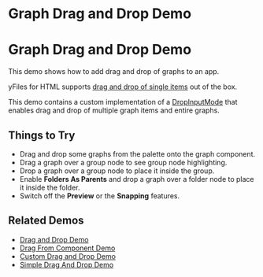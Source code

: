 <!--
 //////////////////////////////////////////////////////////////////////////////
 // @license
 // This file is part of yFiles for HTML 2.6.0.3.
 // Use is subject to license terms.
 //
 // Copyright (c) 2000-2024 by yWorks GmbH, Vor dem Kreuzberg 28,
 // 72070 Tuebingen, Germany. All rights reserved.
 //
 //////////////////////////////////////////////////////////////////////////////
-->
# Graph Drag and Drop Demo

# Graph Drag and Drop Demo

This demo shows how to add drag and drop of graphs to an app.

yFiles for HTML supports [drag and drop of single items](https://docs.yworks.com/yfileshtml/#/dguide/interaction-support#interaction-drag_drop) out of the box.

This demo contains a custom implementation of a [DropInputMode](https://docs.yworks.com/yfileshtml/#/api/DropInputMode) that enables drag and drop of multiple graph items and entire graphs.

## Things to Try

- Drag and drop some graphs from the palette onto the graph component.
- Drag a graph over a group node to see group node highlighting.
- Drop a graph over a group node to place it inside the group.
- Enable **Folders As Parents** and drop a graph over a folder node to place it inside the folder.
- Switch off the **Preview** or the **Snapping** features.

## Related Demos

- [Drag and Drop Demo](../../input/draganddrop/)
- [Drag From Component Demo](../../input/drag-from-component/)
- [Custom Drag and Drop Demo](../../input/custom-drag-and-drop/)
- [Simple Drag And Drop Demo](../../application-features/drag-and-drop/)

